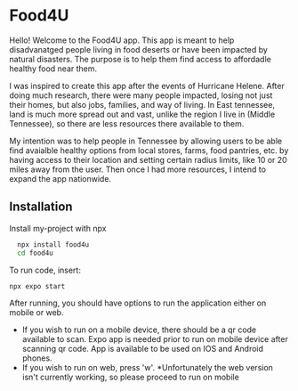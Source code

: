 
# Food4U

Hello! Welcome to the Food4U app. This app is meant to help disadvanatged people living in food deserts or have been impacted by natural disasters. The purpose is to help them find access to affordadle healthy food near them.

I was inspired to create this app after the events of Hurricane Helene. After doing much research, there were many people impacted, losing not just their homes, but also jobs, families, and way of living. In East tennessee, land is much more spread out and vast, unlike the region I live in (Middle Tennessee), so there are less resources there available to them. 

My intention was to help people in Tennessee by allowing users to be able find avaialble healthy options from local stores, farms, food pantries, etc. by having access to their location and setting certain radius limits, like 10 or 20 miles away from the user. Then once I had more resources, I intend to expand the app nationwide.

## Installation

Install my-project with npx

```bash
  npx install food4u
  cd food4u
```
To run code, insert: 

    npx expo start

After running, you should have options to run the application either on mobile or web.

-  If you wish to run on a mobile device, there should be a qr code available to scan. Expo app is needed prior to run on mobile device after scanning qr code. App is available to be used on IOS and Android phones.
- If you wish to run on web, press 'w'. *Unfortunately the web version isn't currently working, so please proceed to run on mobile